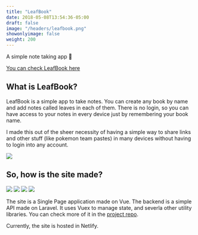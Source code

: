 ```yaml
---
title: "LeafBook"
date: 2018-05-08T13:54:36-05:00
draft: false
image: "/headers/leafbook.png"
showonlyimage: false
weight: 200
---
```


A simple note taking app 🍃
<!--more-->

[You can check LeafBook here](https://leafbook.netlify.com/#/)

## What is LeafBook?

LeafBook is a simple app to take notes. You can create any book by name and add notes called leaves in each of them. There is no login, so you can have access to your notes in every device just by remembering your book name.

I made this out of the sheer necessity of having a simple way to share links and other stuff (like pokemon team pastes) in many devices without having to login into any account. 

![](/content/leafbook01.png)

## So, how is the site made?

<div class="stack-icons">
	<img src="/icons/laravel.svg">
	<img src="/icons/vue.svg">
	<img src="/icons/bootstrap.svg">
	<img src="/icons/netlify.svg">
</div>

The site is a Single Page application made on Vue. The backend is a simple API made on Laravel. It uses Vuex to manage state, and severla other utility libraries. You can check more of it in the [project repo](https://github.com/bul-ikana/leafbook). 

Currently, the site is hosted in Netlify.
